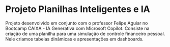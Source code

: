 # Projeto Planilhas Inteligentes e IA

Projeto desenvolvido em conjunto com o professor Felipe Aguiar no Bootcamp CAIXA - IA Generativa com Microsoft Copilot. 
Consiste na criação de uma planilha para uma simulação de controle financeiro pessoal. Nele criamos tabelas dinâmicas e apresentações em dashboards. 
